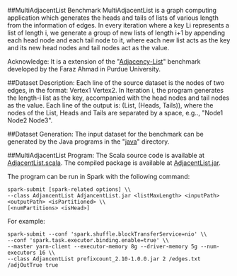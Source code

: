 ##MultiAdjacentList Benchmark 
MultiAdjacentList is a graph computing application which generates the heads and tails of lists of various length from the information of edges. In every iteration where a key Li represents a list of length i, we generate a group of new lists of length i+1 by appending each head node and each tail node to it, where each new list acts as the key and its new head nodes and tail nodes act as the value. 

Acknowledge: It is a extension of the "[Adjacency-List](https://engineering.purdue.edu/~puma/pumabenchmarks.htm)" benchmark developed by the Faraz Ahmad in Purdue University. 

##Dataset Description:
Each line of the source dataset is the nodes of two edges, in the format: Vertex1 Vertex2. 
In Iteration i, the program generates the length-i list as the key, accompanied with the head nodes and tail nodes as the value. Each line of the output is: (List, (Heads, Tails)), where the nodes of the List, Heads and Tails are separated by a space, e.g.., "Node1 Node2 Node3".

##Dataset Generation: 
The input dataset for the benchmark can be generated by the Java programs in the "[java](https://github.com/liangfengsid/MultiAdjacentList/tree/master/java)" directory.

##MultiAdjacentList Program: 
The Scala source code is available at [AdjacentList.scala](https://github.com/liangfengsid/MultiAdjacentList/blob/master/AdjacentList.scala). 
The compiled package is available at [AdjacentList.jar](https://github.com/liangfengsid/MultiAdjacentList/tree/master/lib). 

The program can be run in Spark with the following command: 
```
spark-submit [spark-related options] \\
--class AdjancentList AdjancentList.jar <listMaxLength> <inputPath> <outputPath> <isPartitioned> \\
[<numPartitions> <isHead>] 
```

For example:
```
spark-submit --conf 'spark.shuffle.blockTransferService=nio' \\
--conf 'spark.task.executor.binding.enable=true' \\
--master yarn-client --executor-memory 8g --driver-memory 5g --num-executors 16 \\
--class AdjancentList prefixcount_2.10-1.0.0.jar 2 /edges.txt /adjOutTrue true
```
